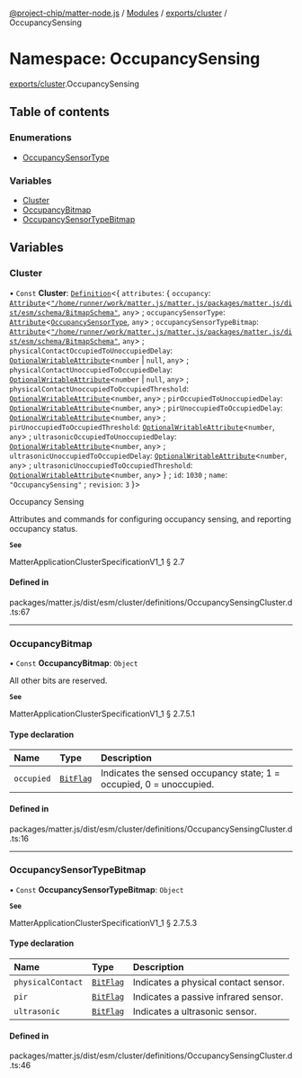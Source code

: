 [@project-chip/matter-node.js](../README.md) / [Modules](../modules.md) / [exports/cluster](exports_cluster.md) / OccupancySensing

# Namespace: OccupancySensing

[exports/cluster](exports_cluster.md).OccupancySensing

## Table of contents

### Enumerations

- [OccupancySensorType](../enums/exports_cluster.OccupancySensing.OccupancySensorType.md)

### Variables

- [Cluster](exports_cluster.OccupancySensing.md#cluster)
- [OccupancyBitmap](exports_cluster.OccupancySensing.md#occupancybitmap)
- [OccupancySensorTypeBitmap](exports_cluster.OccupancySensing.md#occupancysensortypebitmap)

## Variables

### Cluster

• `Const` **Cluster**: [`Definition`](exports_cluster.ClusterFactory.md#definition)\<\{ `attributes`: \{ `occupancy`: [`Attribute`](exports_cluster.md#attribute)\<[`"/home/runner/work/matter.js/matter.js/packages/matter.js/dist/esm/schema/BitmapSchema"`](export._internal_.__home_runner_work_matter_js_matter_js_packages_matter_js_dist_esm_schema_BitmapSchema_.md), `any`\> ; `occupancySensorType`: [`Attribute`](exports_cluster.md#attribute)\<[`OccupancySensorType`](../enums/exports_cluster.OccupancySensing.OccupancySensorType.md), `any`\> ; `occupancySensorTypeBitmap`: [`Attribute`](exports_cluster.md#attribute)\<[`"/home/runner/work/matter.js/matter.js/packages/matter.js/dist/esm/schema/BitmapSchema"`](export._internal_.__home_runner_work_matter_js_matter_js_packages_matter_js_dist_esm_schema_BitmapSchema_.md), `any`\> ; `physicalContactOccupiedToUnoccupiedDelay`: [`OptionalWritableAttribute`](exports_cluster.md#optionalwritableattribute)\<`number` \| ``null``, `any`\> ; `physicalContactUnoccupiedToOccupiedDelay`: [`OptionalWritableAttribute`](exports_cluster.md#optionalwritableattribute)\<`number` \| ``null``, `any`\> ; `physicalContactUnoccupiedToOccupiedThreshold`: [`OptionalWritableAttribute`](exports_cluster.md#optionalwritableattribute)\<`number`, `any`\> ; `pirOccupiedToUnoccupiedDelay`: [`OptionalWritableAttribute`](exports_cluster.md#optionalwritableattribute)\<`number`, `any`\> ; `pirUnoccupiedToOccupiedDelay`: [`OptionalWritableAttribute`](exports_cluster.md#optionalwritableattribute)\<`number`, `any`\> ; `pirUnoccupiedToOccupiedThreshold`: [`OptionalWritableAttribute`](exports_cluster.md#optionalwritableattribute)\<`number`, `any`\> ; `ultrasonicOccupiedToUnoccupiedDelay`: [`OptionalWritableAttribute`](exports_cluster.md#optionalwritableattribute)\<`number`, `any`\> ; `ultrasonicUnoccupiedToOccupiedDelay`: [`OptionalWritableAttribute`](exports_cluster.md#optionalwritableattribute)\<`number`, `any`\> ; `ultrasonicUnoccupiedToOccupiedThreshold`: [`OptionalWritableAttribute`](exports_cluster.md#optionalwritableattribute)\<`number`, `any`\>  } ; `id`: ``1030`` ; `name`: ``"OccupancySensing"`` ; `revision`: ``3``  }\>

Occupancy Sensing

Attributes and commands for configuring occupancy sensing, and reporting occupancy status.

**`See`**

MatterApplicationClusterSpecificationV1_1 § 2.7

#### Defined in

packages/matter.js/dist/esm/cluster/definitions/OccupancySensingCluster.d.ts:67

___

### OccupancyBitmap

• `Const` **OccupancyBitmap**: `Object`

All other bits are reserved.

**`See`**

MatterApplicationClusterSpecificationV1_1 § 2.7.5.1

#### Type declaration

| Name | Type | Description |
| :------ | :------ | :------ |
| `occupied` | [`BitFlag`](exports_schema.md#bitflag-1) | Indicates the sensed occupancy state; 1 = occupied, 0 = unoccupied. |

#### Defined in

packages/matter.js/dist/esm/cluster/definitions/OccupancySensingCluster.d.ts:16

___

### OccupancySensorTypeBitmap

• `Const` **OccupancySensorTypeBitmap**: `Object`

**`See`**

MatterApplicationClusterSpecificationV1_1 § 2.7.5.3

#### Type declaration

| Name | Type | Description |
| :------ | :------ | :------ |
| `physicalContact` | [`BitFlag`](exports_schema.md#bitflag-1) | Indicates a physical contact sensor. |
| `pir` | [`BitFlag`](exports_schema.md#bitflag-1) | Indicates a passive infrared sensor. |
| `ultrasonic` | [`BitFlag`](exports_schema.md#bitflag-1) | Indicates a ultrasonic sensor. |

#### Defined in

packages/matter.js/dist/esm/cluster/definitions/OccupancySensingCluster.d.ts:46
